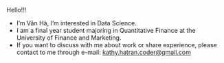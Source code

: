Hello!!!
- I’m Vân Hà, I’m interested in Data Science. 
- I am a final year student majoring in Quantitative Finance at the University of Finance and Marketing. 
- If you want to discuss with me about work or share experience, please contact to me through e-mail: kathy.hatran.coder@gmail.com

<!---
vanha1711/vanha1711 is a ✨ special ✨ repository because its `README.md` (this file) appears on your GitHub profile.
You can click the Preview link to take a look at your changes.
--->

